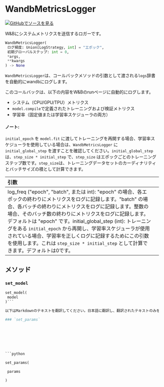 # WandbMetricsLogger

[![](https://www.tensorflow.org/images/GitHub-Mark-32px.png)GitHubでソースを見る](https://www.github.com/wandb/client/tree/c4726707ed83ebb270a2cf84c4fd17b8684ff699/wandb/integration/keras/callbacks/metrics_logger.py#L23-L130)

W&Bにシステムメトリクスを送信するロガーです。

```python
WandbMetricsLogger(
 ログ頻度: Union[LogStrategy, int] = "エポック",
 初期グローバルステップ: int = 0,
 *args,
 **kwargs
) -> None
```

`WandbMetricsLogger`は、コールバックメソッドの引数として渡される`logs`辞書を自動的にwandbにログします。

このコールバックは、以下の内容をW&Bのrunページに自動的にログします。
* システム（CPU/GPU/TPU）メトリクス
* `model.compile`で定義されたトレーニングおよび検証メトリクス
* 学習率（固定値または学習率スケジューラの両方）
#### ノート:

`initial_epoch` を `model.fit` に渡してトレーニングを再開する場合、学習率スケジューラを使用している場合は、`WandbMetricsLogger` に `initial_global_step` を渡すことを確認してください。`initial_global_step` は、`step_size * initial_step` で、`step_size` はエポックごとのトレーニングステップ数です。`step_size`は、トレーニングデータセットのカーディナリティとバッチサイズの積として計算できます。

| 引数 |  |
| :--- | :--- |
| log_freq ("epoch", "batch", または int): "epoch" の場合、各エポックの終わりにメトリクスをログに記録します。"batch" の場合、各バッチの終わりにメトリクスをログに記録します。整数の場合、そのバッチ数の終わりにメトリクスをログに記録します。デフォルトは "epoch" です。initial_global_step (int): トレーニングをある `initial_epoch` から再開し、学習率スケジューラが使用されている場合、学習率を正しくログに記録するためにこの引数を使用します。これは `step_size * initial_step` として計算できます。デフォルトは0です。|

## メソッド

### `set_model`



```python
set_model(
 model
)```

以下はMarkdownのテキストを翻訳してください。日本語に翻訳し、翻訳されたテキストのみを返してください。他に何も言わずに。テキスト：

### `set_params`







```python

set_params(

 params

)

```